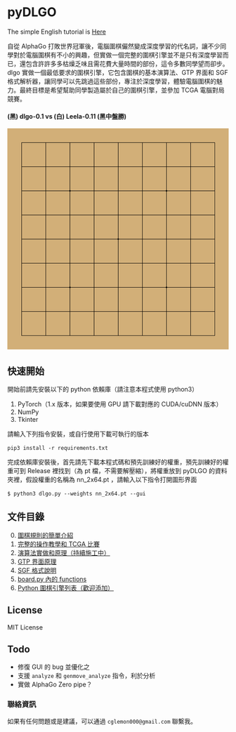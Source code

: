 # pyDLGO

The simple English tutorial is [Here](./docs/English.md)

自從 AlphaGo 打敗世界冠軍後，電腦圍棋儼然變成深度學習的代名詞，讓不少同學對於電腦圍棋有不小的興趣，但實做一個完整的圍棋引擎並不是只有深度學習而已，還包含許許多多枯燥乏味且需花費大量時間的部份，這令多數同學望而卻步。dlgo 實做一個最低要求的圍棋引擎，它包含圍棋的基本演算法、GTP 界面和 SGF 格式解析器，讓同學可以先跳過這些部份，專注於深度學習，體驗電腦圍棋的魅力。最終目標是希望幫助同學製造屬於自己的圍棋引擎，並參加 TCGA 電腦對局競賽。

#### (黑) dlgo-0.1 vs (白) Leela-0.11 (黑中盤勝) 
![vs_leela](./img/dlgo_vs_leela.gif)

## 快速開始

開始前請先安裝以下的 python 依賴庫（請注意本程式使用 python3）
1. PyTorch（1.x 版本，如果要使用 GPU 請下載對應的 CUDA/cuDNN 版本）
2. NumPy
3. Tkinter

請輸入下列指令安裝，或自行使用下載可執行的版本

    pip3 install -r requirements.txt

完成依賴庫安裝後，首先請先下載本程式碼和預先訓練好的權重，預先訓練好的權重可到 Release 裡找到（為 pt 檔，不需要解壓縮），將權重放到 pyDLGO 的資料夾裡，假設權重的名稱為 nn_2x64.pt ，請輸入以下指令打開圖形界面

    $ python3 dlgo.py --weights nn_2x64.pt --gui

## 文件目錄
0. [圍棋規則的簡單介紹](https://www.smartgo.com/tw/go.html)
1. [完整的操作教學和 TCGA 比賽](./docs/Tutorial.md)
2. [演算法實做和原理（持續施工中）](./docs/Methods.md)
3. [GTP 界面原理](./docs/dlgoGTP.md)
4. [SGF 格式說明](./docs/SmartGameFormat.md)
5. [board.py 內的 functions](./docs/dlgoAPI.md)
6. [Python 圍棋引擎列表（歡迎添加）](./docs/PyGoEngine.md)

## License

MIT License

## Todo
* 修復 GUI 的 bug 並優化之
* 支援 ```analyze``` 和 ```genmove_analyze``` 指令，利於分析
* 實做 AlphaGo Zero pipe？

### 聯絡資訊

如果有任何問題或是建議，可以通過 ```cglemon000@gmail.com``` 聯繫我。
